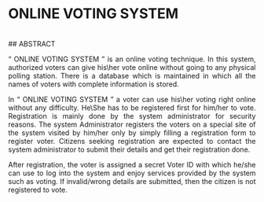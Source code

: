 # ONLINE VOTING SYSTEM

<br>
## ABSTRACT
<p align="justify">“ ONLINE VOTING SYSTEM ” is an online voting technique. In this system, authorized voters can give his\her vote online without going to any physical polling station. There is a database which is maintained in which all the names of voters with complete information is stored.</p>

<p align="justify">In “ ONLINE VOTING SYSTEM ” a voter can use his\her voting right online without any difficulty. He\She has to be registered first for him/her to vote. Registration is mainly done by the system administrator for security reasons. The system Administrator registers the voters on a special site of the system visited by him/her only by simply filling a registration form to register voter. Citizens seeking registration are expected to contact the system administrator to submit their details and get their registration done.</p>

<p align="justify">After registration, the voter is assigned a secret Voter ID with which he/she can use to log into the system and enjoy services provided by the system such as voting. If invalid/wrong details are submitted, then the citizen is not registered to vote. </p>


<br>
<!-- 
## SOFTWARE REQUIREMENTS
<ul type="square">
  <li> <b> Operating System : </b> Any version of Windows NT family (4.0 &above) </li>
   &emsp;
  <li> <b> Frontend : </b>
       <p align="left"> 
          <a href="https://www.w3.org/html/" target="_blank" > 
            <img src="https://raw.githubusercontent.com/devicons/devicon/master/icons/html5/html5-original-wordmark.svg" alt="html5" width="40" height="40"/> 
          </a>    
         &emsp;
          <a href="https://www.w3schools.com/css/" target="_blank">
            <img src="https://raw.githubusercontent.com/devicons/devicon/master/icons/css3/css3-original-wordmark.svg" alt="css3" width="40" height="40"/> 
          </a> 
         &emsp;
         <a href="https://developer.mozilla.org/en-US/docs/Web/JavaScript" target="_blank"> 
           <img src="https://raw.githubusercontent.com/devicons/devicon/master/icons/javascript/javascript-original.svg" alt="javascript" width="40" height="40"/>
         </a>
         &emsp;
          <a href="https://getbootstrap.com" target="_blank"> 
            <img src="https://raw.githubusercontent.com/devicons/devicon/master/icons/bootstrap/bootstrap-plain-wordmark.svg" alt="bootstrap" width="40" height="40"/> 
          </a>
        </p> 
  </li>
 <li> <b> Backend : </b>
     <p align = "left">
        <a href="https://www.php.net" target="_blank"> 
          <img src="https://raw.githubusercontent.com/devicons/devicon/master/icons/php/php-original.svg" alt="php" width="40" height="40"/> 
       </a>
     </p>
   </li>

  <li> <b> Database : </b>
     <p align="left"> 
       <a href="https://www.mysql.com/" target="_blank">
         <img src="https://raw.githubusercontent.com/devicons/devicon/master/icons/mysql/mysql-original-wordmark.svg" alt="mysql" width="40" height="40"/> 
       </a> 
</p>
   </li>
  </ul>
  
  <br> -->
  

## INSTRUCTIONS

DOWNLOAD "Online Voting Management System Project"

1. Install XAMPP

2. Download the zip file/ download winrar

3. Extract the file and copy "voting management system" folder

4. Paste inside root directory/ where you install xammp local disk C: drive D: drive E: paste: (for xampp/htdocs)

5. Open PHPMyAdmin `http://localhost/phpmyadmin`

6. Create a database with name votesystem

7. Import votesystem.sql file(given inside the zip package in db file folder)

8. Run the script 

9. Use the Following Credential to log into the Admin Session
   
   `username:  crce`
   
   `password:  password`
   
<br>

<!-- ## RESULTS -->

<!-- ![admin_login](https://user-images.githubusercontent.com/72904996/121797630-16a74900-cc3f-11eb-9762-3be8ae1cb6e8.png)

![voter login](https://user-images.githubusercontent.com/72904996/121797592-c29c6480-cc3e-11eb-99e1-ed2268593f54.png)

![dashboard](https://user-images.githubusercontent.com/72904996/121797542-7cdf9c00-cc3e-11eb-9ede-e6f2a113bb7e.png)

![after vote](https://user-images.githubusercontent.com/72904996/121797560-94b72000-cc3e-11eb-9b55-8470e5e52dfb.png)

![ballot position](https://user-images.githubusercontent.com/72904996/121797563-9aad0100-cc3e-11eb-9afa-eda12498381e.png)

![add candidate](https://user-images.githubusercontent.com/72904996/121797598-d3e57100-cc3e-11eb-9a36-0b3bdaae2d25.png)

![candidate list](https://user-images.githubusercontent.com/72904996/121797568-a4ceff80-cc3e-11eb-80c6-041d8129a8c5.png)

![positions](https://user-images.githubusercontent.com/72904996/121797573-aa2c4a00-cc3e-11eb-909b-96c8daf227e2.png)

![voters list](https://user-images.githubusercontent.com/72904996/121797580-b2848500-cc3e-11eb-8f0a-c543844850a5.png)

![votes](https://user-images.githubusercontent.com/72904996/121797583-b7e1cf80-cc3e-11eb-9eaa-c54dbdb58abd.png)

![voter ballot](https://user-images.githubusercontent.com/72904996/121797601-dba51580-cc3e-11eb-92c4-8dee66f4cf57.png)

![vote submitted](https://user-images.githubusercontent.com/72904996/121797604-e364ba00-cc3e-11eb-80e3-94370306b0e9.png)
 -->
